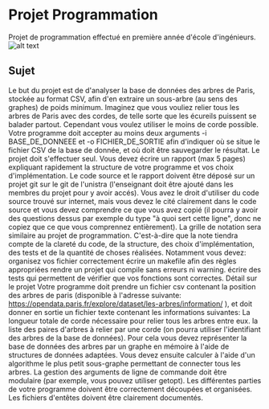 # Projet Programmation
Projet de programmation effectué en première année d'école d'ingénieurs.
![alt text](https://github.com/vavab/projet-programmation/blob/main/sch%C3%A9ma-archi-logicielle.png)
## Sujet
Le but du projet est de d'analyser la base de données des arbres de Paris, stockée au format CSV, afin d'en
extraire un sous-arbre (au sens des graphes) de poids minimum.
Imaginez que vous vouliez relier tous les arbres de Paris avec des cordes, de telle sorte que les écureils
puissent se balader partout. Cependant vous voulez utiliser le moins de corde possible.
Votre programme doit accepter au moins deux arguments -i BASE_DE_DONNEEE et -o
FICHIER_DE_SORTIE afin d'indiquer où se situe le fichier CSV de la base de donnée, et où doit être
sauvegarder le résultat.
Le projet doit s'effectuer seul. Vous devez écrire un rapport (max 5 pages) expliquant rapidement la
structure de votre programme et vos choix d'implémentation. Le code source et le rapport doivent
être déposé sur un projet git sur le git de l'unistra (l'enseignant doit être ajouté dans les membres du
projet pour y avoir accés). 
Vous avez le droit d'utiliser du code source trouvé sur internet, mais vous devez le cité clairement dans le
code source et vous devez comprendre ce que vous avez copié (il pourra y avoir des questions dessus par
exemple du type "à quoi sert cette ligne", donc ne copiez que ce que vous comprennez entièrement).
La grille de notation sera similaire au projet de programmation. C'est-à-dire que la note tiendra compte de
la clareté du code, de la structure, des choix d'implémentation, des tests et de la quantité de choses
réalisées.
Notamment vous devez:
organisez vos fichier correctement
écrire un makefile afin des règles appropriées
rendre un projet qui compile sans erreurs ni warning.
écrire des tests qui permettent de vérifier que vos fonctions sont correctes.
Détail sur le projet
Votre programme doit prendre un fichier csv contenant la position des arbres de paris (disponible à
l'adresse suivante: https://opendata.paris.fr/explore/dataset/les-arbres/information/ ), et doit donner en
sortie un fichier texte contenant les informations suivantes:
La longueur totale de corde nécessaire pour relier tous les arbres entre eux.
la liste des paires d'arbres à relier par une corde (on pourra utiliser l'identifiant des arbres de la base
de données).
Pour cela vous devez représenter la base de données des arbres par un graphe en mémoire à l'aide de
structures de données adaptées. Vous devez ensuite calculer à l'aide d'un algorithme le plus petit sous-graphe permettant de connecter tous les arbres. La gestion des arguments de ligne de commande doit être
modulaire (par exemple, vous pouvez utiliser getopt). Les différentes parties de votre programme doivent
être correctement découpées et organisées. Les fichiers d'entêtes doivent être clairement documentés.
